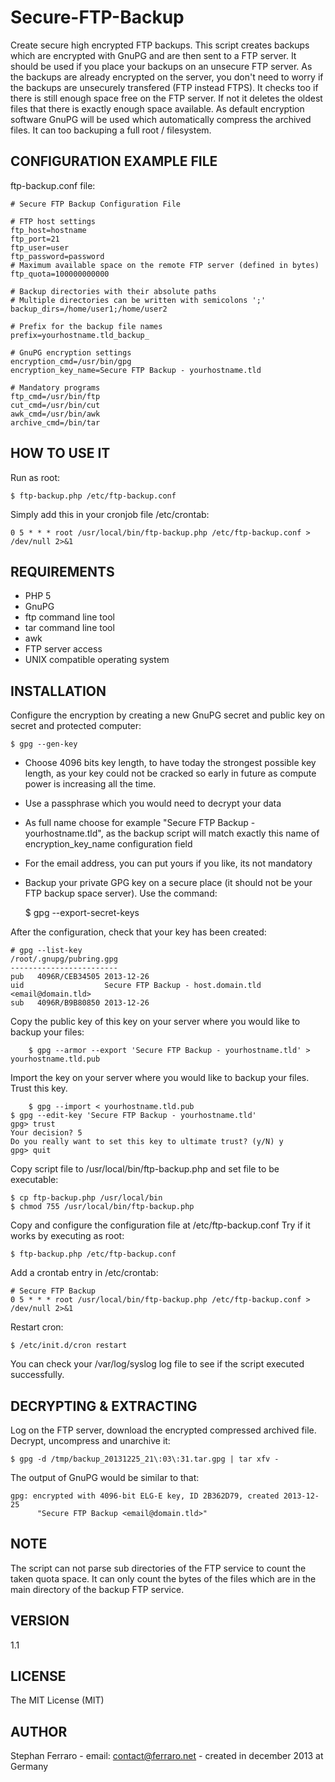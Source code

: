 Secure-FTP-Backup
=================

Create secure high encrypted FTP backups.
This script creates backups which are encrypted with GnuPG and are then sent to a FTP server.
It should be used if you place your backups on an unsecure FTP server.
As the backups are already encrypted on the server, you don't need to worry if the backups are unsecurely transfered (FTP instead FTPS).
It checks too if there is still enough space free on the FTP server. If not it deletes the oldest files that there is exactly enough space available.
As default encryption software GnuPG will be used which automatically compress the archived files.
It can too backuping a full root / filesystem.

CONFIGURATION EXAMPLE FILE
--------------------------

ftp-backup.conf file:

	# Secure FTP Backup Configuration File
	
	# FTP host settings
	ftp_host=hostname
	ftp_port=21
	ftp_user=user
	ftp_password=password
	# Maximum available space on the remote FTP server (defined in bytes)
	ftp_quota=100000000000
	
	# Backup directories with their absolute paths
	# Multiple directories can be written with semicolons ';'
	backup_dirs=/home/user1;/home/user2
	
	# Prefix for the backup file names
	prefix=yourhostname.tld_backup_
	
	# GnuPG encryption settings
	encryption_cmd=/usr/bin/gpg
	encryption_key_name=Secure FTP Backup - yourhostname.tld
	
	# Mandatory programs
	ftp_cmd=/usr/bin/ftp
	cut_cmd=/usr/bin/cut
	awk_cmd=/usr/bin/awk
	archive_cmd=/bin/tar


HOW TO USE IT
-------------

Run as root:

	$ ftp-backup.php /etc/ftp-backup.conf

Simply add this in your cronjob file /etc/crontab:

	0 5 * * * root /usr/local/bin/ftp-backup.php /etc/ftp-backup.conf > /dev/null 2>&1

REQUIREMENTS
------------

- PHP 5
- GnuPG
- ftp command line tool
- tar command line tool
- awk
- FTP server access
- UNIX compatible operating system

INSTALLATION
------------

Configure the encryption by creating a new GnuPG secret and public key on secret and protected computer:
	
	$ gpg --gen-key

- Choose 4096 bits key length, to have today the strongest possible key length, as your key could not be cracked so early in future as compute power is increasing all the time.
- Use a passphrase which you would need to decrypt your data
- As full name choose for example "Secure FTP Backup - yourhostname.tld", as the backup script will match exactly this name of encryption_key_name configuration field
- For the email address, you can put yours if you like, its not mandatory
- Backup your private GPG key on a secure place (it should not be your FTP backup space server). Use the command:

	$ gpg --export-secret-keys


After the configuration, check that your key has been created:

	# gpg --list-key
	/root/.gnupg/pubring.gpg
	------------------------
	pub   4096R/CEB34505 2013-12-26
	uid                  Secure FTP Backup - host.domain.tld <email@domain.tld>
	sub   4096R/B9B80850 2013-12-26

Copy the public key of this key on your server where you would like to backup your files:

        $ gpg --armor --export 'Secure FTP Backup - yourhostname.tld' > yourhostname.tld.pub

Import the key on your server where you would like to backup your files. Trust this key.

        $ gpg --import < yourhostname.tld.pub
	$ gpg --edit-key 'Secure FTP Backup - yourhostname.tld'
	gpg> trust
	Your decision? 5
	Do you really want to set this key to ultimate trust? (y/N) y
	gpg> quit

Copy script file to /usr/local/bin/ftp-backup.php and set file to be executable:
	
	$ cp ftp-backup.php /usr/local/bin
	$ chmod 755 /usr/local/bin/ftp-backup.php

Copy and configure the configuration file at /etc/ftp-backup.conf
Try if it works by executing as root:
	
	$ ftp-backup.php /etc/ftp-backup.conf

Add a crontab entry in /etc/crontab:
	
	# Secure FTP Backup
	0 5 * * * root /usr/local/bin/ftp-backup.php /etc/ftp-backup.conf > /dev/null 2>&1

Restart cron:

	$ /etc/init.d/cron restart

You can check your /var/log/syslog log file to see if the script executed successfully.

DECRYPTING & EXTRACTING
-----------------------

Log on the FTP server, download the encrypted compressed archived file.
Decrypt, uncompress and unarchive it:

	$ gpg -d /tmp/backup_20131225_21\:03\:31.tar.gpg | tar xfv -

The output of GnuPG would be similar to that:

	gpg: encrypted with 4096-bit ELG-E key, ID 2B362D79, created 2013-12-25
	      "Secure FTP Backup <email@domain.tld>"

NOTE
----

The script can not parse sub directories of the FTP service to count the taken quota space.
It can only count the bytes of the files which are in the main directory of the backup FTP service.

VERSION
-------

1.1

LICENSE
-------

The MIT License (MIT)

AUTHOR
------

Stephan Ferraro - email: contact@ferraro.net - created in december 2013 at Germany
